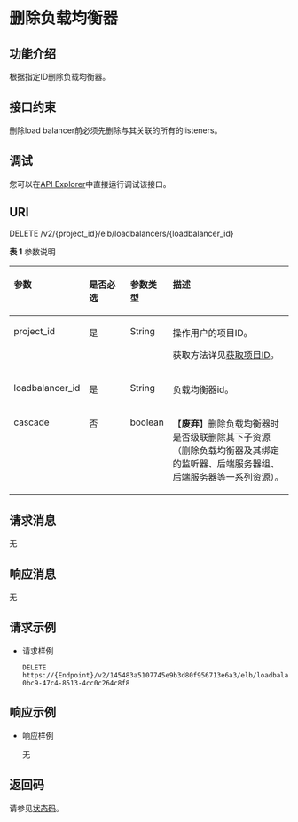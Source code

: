 # 删除负载均衡器<a name="elb_qy_fz_0006"></a>

## 功能介绍<a name="zh-cn_topic_0096561537_zh-cn_topic_0049139636_section15222565"></a>

根据指定ID删除负载均衡器。

## 接口约束<a name="zh-cn_topic_0096561537_zh-cn_topic_0049139636_section25068230"></a>

删除load balancer前必须先删除与其关联的所有的listeners。

## 调试<a name="section3683205810399"></a>

您可以在[API Explorer](https://apiexplorer.developer.huaweicloud.com/apiexplorer/doc?product=ELB&api=DeleteLoadbalancer&version=v2)中直接运行调试该接口。

## URI<a name="zh-cn_topic_0096561537_zh-cn_topic_0049139636_section2785358"></a>

DELETE /v2/\{project\_id\}/elb/loadbalancers/\{loadbalancer\_id\}

**表 1**  参数说明

<a name="zh-cn_topic_0096561537_table1022794920394"></a>
<table><thead align="left"><tr id="zh-cn_topic_0096561537_row12260114916392"><th class="cellrowborder" valign="top" width="26.442644264426445%" id="mcps1.2.5.1.1"><p id="zh-cn_topic_0096561537_p1226015492392"><a name="zh-cn_topic_0096561537_p1226015492392"></a><a name="zh-cn_topic_0096561537_p1226015492392"></a>参数</p>
</th>
<th class="cellrowborder" valign="top" width="16.101610161016104%" id="mcps1.2.5.1.2"><p id="zh-cn_topic_0096561537_p12260649173914"><a name="zh-cn_topic_0096561537_p12260649173914"></a><a name="zh-cn_topic_0096561537_p12260649173914"></a>是否必选</p>
</th>
<th class="cellrowborder" valign="top" width="9.160916091609161%" id="mcps1.2.5.1.3"><p id="zh-cn_topic_0096561537_p1226018498394"><a name="zh-cn_topic_0096561537_p1226018498394"></a><a name="zh-cn_topic_0096561537_p1226018498394"></a>参数类型</p>
</th>
<th class="cellrowborder" valign="top" width="48.294829482948295%" id="mcps1.2.5.1.4"><p id="zh-cn_topic_0096561537_p1926013494393"><a name="zh-cn_topic_0096561537_p1926013494393"></a><a name="zh-cn_topic_0096561537_p1926013494393"></a>描述</p>
</th>
</tr>
</thead>
<tbody><tr id="row137799440477"><td class="cellrowborder" valign="top" width="26.442644264426445%" headers="mcps1.2.5.1.1 "><p id="p1399071505415"><a name="p1399071505415"></a><a name="p1399071505415"></a>project_id</p>
</td>
<td class="cellrowborder" valign="top" width="16.101610161016104%" headers="mcps1.2.5.1.2 "><p id="zh-cn_topic_0020100158_p557643211309"><a name="zh-cn_topic_0020100158_p557643211309"></a><a name="zh-cn_topic_0020100158_p557643211309"></a>是</p>
</td>
<td class="cellrowborder" valign="top" width="9.160916091609161%" headers="mcps1.2.5.1.3 "><p id="zh-cn_topic_0020100158_p6162677511304"><a name="zh-cn_topic_0020100158_p6162677511304"></a><a name="zh-cn_topic_0020100158_p6162677511304"></a>String</p>
</td>
<td class="cellrowborder" valign="top" width="48.294829482948295%" headers="mcps1.2.5.1.4 "><p id="zh-cn_topic_0020100158_p35845144113012"><a name="zh-cn_topic_0020100158_p35845144113012"></a><a name="zh-cn_topic_0020100158_p35845144113012"></a>操作用户的项目ID。</p>
<p id="p8222164914610"><a name="p8222164914610"></a><a name="p8222164914610"></a>获取方法详见<a href="获取项目ID.md">获取项目ID</a>。</p>
</td>
</tr>
<tr id="zh-cn_topic_0096561537_row22601349183910"><td class="cellrowborder" valign="top" width="26.442644264426445%" headers="mcps1.2.5.1.1 "><p id="zh-cn_topic_0096561537_p1726024910396"><a name="zh-cn_topic_0096561537_p1726024910396"></a><a name="zh-cn_topic_0096561537_p1726024910396"></a>loadbalancer_id</p>
</td>
<td class="cellrowborder" valign="top" width="16.101610161016104%" headers="mcps1.2.5.1.2 "><p id="zh-cn_topic_0096561537_p1726017494395"><a name="zh-cn_topic_0096561537_p1726017494395"></a><a name="zh-cn_topic_0096561537_p1726017494395"></a>是</p>
</td>
<td class="cellrowborder" valign="top" width="9.160916091609161%" headers="mcps1.2.5.1.3 "><p id="zh-cn_topic_0096561537_p7260849143916"><a name="zh-cn_topic_0096561537_p7260849143916"></a><a name="zh-cn_topic_0096561537_p7260849143916"></a>String</p>
</td>
<td class="cellrowborder" valign="top" width="48.294829482948295%" headers="mcps1.2.5.1.4 "><p id="zh-cn_topic_0096561537_p126074963916"><a name="zh-cn_topic_0096561537_p126074963916"></a><a name="zh-cn_topic_0096561537_p126074963916"></a>负载均衡器id。</p>
</td>
</tr>
<tr id="row1452794215585"><td class="cellrowborder" valign="top" width="26.442644264426445%" headers="mcps1.2.5.1.1 "><p id="p89909516402"><a name="p89909516402"></a><a name="p89909516402"></a>cascade</p>
</td>
<td class="cellrowborder" valign="top" width="16.101610161016104%" headers="mcps1.2.5.1.2 "><p id="p179902554011"><a name="p179902554011"></a><a name="p179902554011"></a>否</p>
</td>
<td class="cellrowborder" valign="top" width="9.160916091609161%" headers="mcps1.2.5.1.3 "><p id="p599065114014"><a name="p599065114014"></a><a name="p599065114014"></a>boolean</p>
</td>
<td class="cellrowborder" valign="top" width="48.294829482948295%" headers="mcps1.2.5.1.4 "><p id="p14990185114015"><a name="p14990185114015"></a><a name="p14990185114015"></a>【<strong id="b08991540102413"><a name="b08991540102413"></a><a name="b08991540102413"></a>废弃</strong>】删除负载均衡器时是否级联删除其下子资源（删除负载均衡器及其绑定的监听器、后端服务器组、后端<span id="ph65261831528"><a name="ph65261831528"></a><a name="ph65261831528"></a>服务器</span>等一系列资源）。</p>
</td>
</tr>
</tbody>
</table>

## 请求消息<a name="zh-cn_topic_0096561537_section2772124744415"></a>

无

## 响应消息<a name="zh-cn_topic_0096561537_section144379436451"></a>

无

## 请求示例<a name="section164131410117"></a>

-   请求样例

    ```
    DELETE https://{Endpoint}/v2/145483a5107745e9b3d80f956713e6a3/elb/loadbalancers/90f7c765-0bc9-47c4-8513-4cc0c264c8f8
    ```


## 响应示例<a name="section149091420118"></a>

-   响应样例

    无


## 返回码<a name="zh-cn_topic_0096561537_zh-cn_topic_0049139636_section33751805"></a>

请参见[状态码](状态码.md)。

